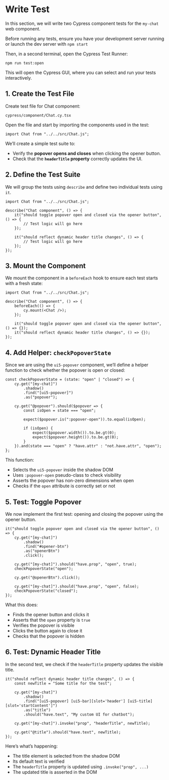 # Write Test

In this section, we will write two Cypress component tests for the `my-chat` web component.

Before running any tests, ensure you have your development server running or launch the dev server with `npm start`

Then, in a second terminal, open the Cypress Test Runner:
```
npm run test:open
```

This will open the Cypress GUI, where you can select and run your tests interactively.

## 1. Create the Test File

Create test file for Chat component:

```
cypress/component/Chat.cy.tsx
```

Open the file and start by importing the components used in the test:

```tsx
import Chat from "../../src/Chat.js";
```

We’ll create a simple test suite to:

* Verify the **popover opens and closes** when clicking the opener button.
* Check that the **`headerTitle` property** correctly updates the UI.

## 2. Define the Test Suite

We will group the tests using `describe` and define two individual tests using `it`.

```tsx
import Chat from "../../src/Chat.js";

describe("Chat component", () => {
	it("should toggle popover open and closed via the opener button", () => {
		// Test logic will go here
	});

	it("should reflect dynamic header title changes", () => {
		// Test logic will go here
	});
});
```

## 3. Mount the Component

We mount the component in a `beforeEach` hook to ensure each test starts with a fresh state:

```tsx
import Chat from "../../src/Chat.js";

describe("Chat component", () => {
	beforeEach(() => {
		cy.mount(<Chat />);
	});

	it("should toggle popover open and closed via the opener button", () => {});
	it("should reflect dynamic header title changes", () => {});
});
```

## 4. Add Helper: `checkPopoverState`

Since we are using the `ui5-popover` component, we’ll define a helper function to check whether the popover is open or closed:

```tsx
const checkPopoverState = (state: "open" | "closed") => {
	cy.get("[my-chat]")
		.shadow()
		.find("[ui5-popover]")
		.as("popover");

	cy.get("@popover").should($popover => {
		const isOpen = state === "open";

		expect($popover.is(":popover-open")).to.equal(isOpen);

		if (isOpen) {
			expect($popover.width()).to.be.gt(0);
			expect($popover.height()).to.be.gt(0);
		}
	}).and(state === "open" ? "have.attr" : "not.have.attr", "open");
};
```

This function:

* Selects the `ui5-popover` inside the shadow DOM
* Uses `:popover-open` pseudo-class to check visibility
* Asserts the popover has non-zero dimensions when open
* Checks if the `open` attribute is correctly set or not

## 5. Test: Toggle Popover

We now implement the first test: opening and closing the popover using the opener button.

```tsx
it("should toggle popover open and closed via the opener button", () => {
	cy.get("[my-chat]")
		.shadow()
		.find("#opener-btn")
		.as("openerBtn")
		.click();

	cy.get("[my-chat]").should("have.prop", "open", true);
	checkPopoverState("open");

	cy.get("@openerBtn").click();

	cy.get("[my-chat]").should("have.prop", "open", false);
	checkPopoverState("closed");
});
```

What this does:

* Finds the opener button and clicks it
* Asserts that the `open` property is `true`
* Verifies the popover is visible
* Clicks the button again to close it
* Checks that the popover is hidden

## 6. Test: Dynamic Header Title

In the second test, we check if the `headerTitle` property updates the visible title.

```tsx
it("should reflect dynamic header title changes", () => {
	const newTitle = "Some title for the test";

	cy.get("[my-chat]")
		.shadow()
		.find("[ui5-popover] [ui5-bar][slot='header'] [ui5-title][slot='startContent']")
		.as("title")
		.should("have.text", "My custom UI for chatbot");

	cy.get("[my-chat]").invoke("prop", "headerTitle", newTitle);

	cy.get("@title").should("have.text", newTitle);
});
```

Here’s what’s happening:

* The title element is selected from the shadow DOM
* Its default text is verified
* The `headerTitle` property is updated using `.invoke("prop", ...)`
* The updated title is asserted in the DOM
